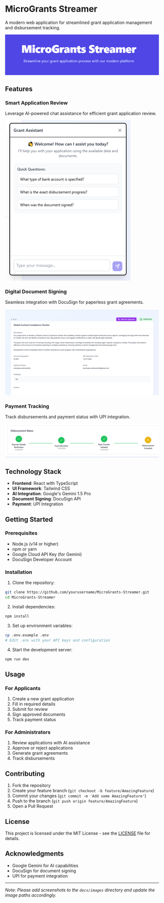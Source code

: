 # MicroGrants Streamer

A modern web application for streamlined grant application management and disbursement tracking.

![MicroGrants Streamer Banner](docs/images/banner.png)

## Features

### Smart Application Review
Leverage AI-powered chat assistance for efficient grant application review.

![AI Chat Assistant](docs/images/ai-chat.png)

### Digital Document Signing
Seamless integration with DocuSign for paperless grant agreements.

![Document Signing](docs/images/document-signing.png)

### Payment Tracking
Track disbursements and payment status with UPI integration.

![Payment Tracking](docs/images/payment-tracking.png)

## Technology Stack

- **Frontend**: React with TypeScript
- **UI Framework**: Tailwind CSS
- **AI Integration**: Google's Gemini 1.5 Pro
- **Document Signing**: DocuSign API
- **Payment**: UPI Integration

## Getting Started

### Prerequisites

- Node.js (v14 or higher)
- npm or yarn
- Google Cloud API Key (for Gemini)
- DocuSign Developer Account

### Installation

1. Clone the repository:
```bash
git clone https://github.com/yourusername/MicroGrants-Streamer.git
cd MicroGrants-Streamer
```

2. Install dependencies:
```bash
npm install
```

3. Set up environment variables:
```bash
cp .env.example .env
# Edit .env with your API keys and configuration
```

4. Start the development server:
```bash
npm run dev
```

## Usage

### For Applicants

1. Create a new grant application
2. Fill in required details
3. Submit for review
4. Sign approved documents
5. Track payment status

### For Administrators

1. Review applications with AI assistance
2. Approve or reject applications
3. Generate grant agreements
4. Track disbursements

## Contributing

1. Fork the repository
2. Create your feature branch (`git checkout -b feature/AmazingFeature`)
3. Commit your changes (`git commit -m 'Add some AmazingFeature'`)
4. Push to the branch (`git push origin feature/AmazingFeature`)
5. Open a Pull Request

## License

This project is licensed under the MIT License - see the [LICENSE](LICENSE) file for details.

## Acknowledgments

- Google Gemini for AI capabilities
- DocuSign for document signing
- UPI for payment integration

---

*Note: Please add screenshots to the `docs/images` directory and update the image paths accordingly.* 
